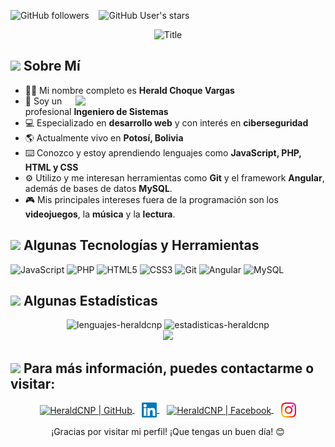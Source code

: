 <img alt="GitHub followers" src="https://img.shields.io/github/followers/HeraldCNP?style=social"> &nbsp;&nbsp; <img alt="GitHub User's stars" src="https://img.shields.io/github/stars/HeraldCNP?style=social">

<div align="center">
  <img src="https://readme-typing-svg.herokuapp.com?font=Architects+Daughter&color=%2338C2FF&size=50&center=true&vCenter=true&height=60&width=600&lines=¡Hola!+Soy+Herald+Choque+Vargas;Ingeniero+de+Sistemas;Bienvenido+a+mi+perfil!" alt="Title"></img>
</div>

## <img src="https://raw.githubusercontent.com/nixin72/nixin72/master/wave.gif" width="50px"></img> Sobre Mí

- :man_technologist: Mi nombre completo es **Herald Choque Vargas** <img src="https://i.pinimg.com/originals/df/1a/ff/df1aff8395678d11b99b575f0e3b19d5.gif" width="400" align="right"/>
- :briefcase: Soy un profesional **Ingeniero de Sistemas**
- :computer: Especializado en **desarrollo web** y con interés en **ciberseguridad**
- :earth_americas: Actualmente vivo en **Potosí, Bolivia**
- :keyboard: Conozco y estoy aprendiendo lenguajes como **JavaScript, PHP, HTML y CSS**
- :gear: Utilizo y me interesan herramientas como **Git** y el framework **Angular**, además de bases de datos **MySQL**.
- :video_game: Mis principales intereses fuera de la programación son los **videojuegos**, la **música** y la **lectura**.

## <img src="https://media2.giphy.com/media/QssGEmpkyEOhBCb7e1/giphy.gif?cid=ecf05e47a0n3gi1bfqntqmob8g9aid1oyj2wr3ds3mg700bl&rid=giphy.gif" width="50px"> Algunas Tecnologías y Herramientas
![JavaScript](https://img.shields.io/badge/javascript-%23323330.svg?style=for-the-badge&logo=javascript&logoColor=%23F7DF1E) ![PHP](https://img.shields.io/badge/php-%23777BB4.svg?style=for-the-badge&logo=php&logoColor=white) ![HTML5](https://img.shields.io/badge/html5-%23E34F26.svg?style=for-the-badge&logo=html5&logoColor=white) ![CSS3](https://img.shields.io/badge/css3-%231572B6.svg?style=for-the-badge&logo=css3&logoColor=white) ![Git](https://img.shields.io/badge/git-%23F05033.svg?style=for-the-badge&logo=git&logoColor=white) ![Angular](https://img.shields.io/badge/angular-%23DD0031.svg?style=for-the-badge&logo=angular&logoColor=white) ![MySQL](https://img.shields.io/badge/mysql-%2300000f.svg?style=for-the-badge&logo=mysql&logoColor=white)

## <img src="https://media0.giphy.com/media/cNZqrH5IzOG0xrlWks/giphy.gif?cid=ecf05e47map255q427en9uprqc1sb0unjq5k4fnqg5pmhhs4&rid=giphy.gif&ct=s" width="50px"> Algunas Estadísticas

<div align="center">
<img height="150em" src="https://github-readme-stats.vercel.app/api/top-langs/?username=heraldcnp&layout=compact&show_icons=true&theme=algolia" alt="lenguajes-heraldcnp"/>
<img height="150em" src="https://github-readme-stats.vercel.app/api/?username=heraldcnp&layout=compact&show_icons=true&theme=algolia" alt="estadisticas-heraldcnp"/>
</div>

<div align="center">
  <img src="http://github-readme-streak-stats.herokuapp.com?user=heraldcnp&theme=algolia&background=0d1117&hide_border=true" />
</div>

## <img src='https://raw.githubusercontent.com/ShahriarShafin/ShahriarShafin/main/Assets/handshake.gif' width="80px"> Para más información, puedes contactarme o visitar:

<p align="center">
  <a href="https://github.com/HeraldCNP" target="_blank">
    <img align="center" alt="HeraldCNP | GitHub" width="26px" src="https://upload.wikimedia.org/wikipedia/commons/thumb/a/ae/Github-desktop-logo-symbol.svg/1024px-Github-desktop-logo-symbol.svg.png" />
  </a> &nbsp;&nbsp;
  <a href="https://www.linkedin.com/in/herald-choque-vargas-970017131/" target="_blank">
    <img align="center" alt="HeraldCNP | Linkedin" width="24px" src="https://github.com/SatYu26/SatYu26/blob/master/Assets/Linkedin.svg" />
  </a> &nbsp;&nbsp;
  <a href="https://www.facebook.com/HeraldCNP" target="_blank">
    <img align="center" alt="HeraldCNP | Facebook" width="24px" src="https://upload.wikimedia.org/wikipedia/en/thumb/0/04/Facebook_f_logo_%282021%29.svg/100px-Facebook_f_logo_%282021%29.svg.png" />
  </a> &nbsp;&nbsp;
  <a href="https://www.instagram.com/heraldcnp/" target="_blank">
    <img align="center" alt="HeraldCNP | Instagram" width="24px" src="https://github.com/SatYu26/SatYu26/blob/master/Assets/Instagram.svg" />
  </a>
</p>

<div align="center">
  ¡Gracias por visitar mi perfil! ¡Que tengas un buen día! 😊
</div>
